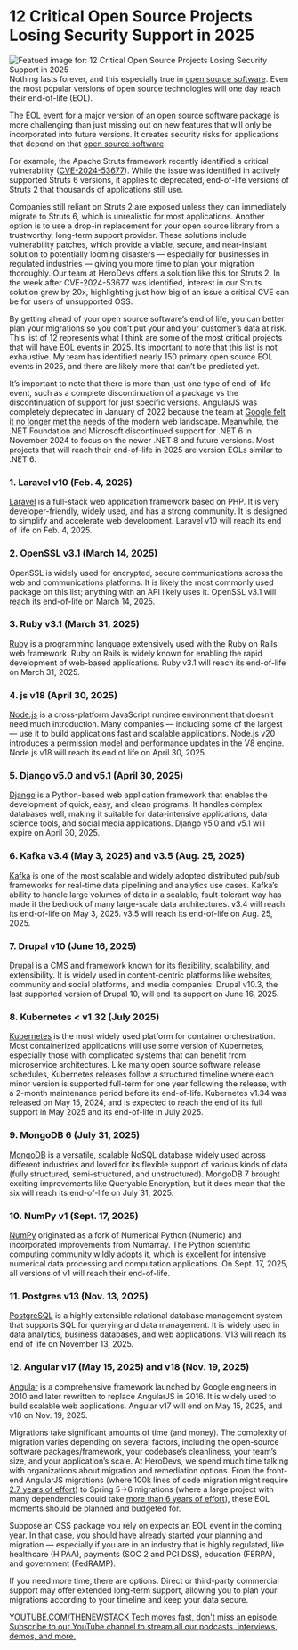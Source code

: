 # 12 Critical Open Source Projects Losing Security Support in 2025
![Featued image for: 12 Critical Open Source Projects Losing Security Support in 2025](https://cdn.thenewstack.io/media/2025/01/769aa84f-vanna-phon-hrxikdxoapo-unsplash-1024x576.jpg)
Nothing lasts forever, and this especially true in [open source software](https://thenewstack.io/open-source/). Even the most popular versions of open source technologies will one day reach their end-of-life (EOL).

The EOL event for a major version of an open source software package is more challenging than just missing out on new features that will only be incorporated into future versions. It creates security risks for applications that depend on that [open source software](https://thenewstack.io/the-future-of-open-source-needs-more-give-and-less-take/).

For example, the Apache Struts framework recently identified a critical vulnerability ([CVE-2024-53677](https://www.herodevs.com/vulnerability-directory/cve-2024-53677)). While the issue was identified in actively supported Struts 6 versions, it applies to deprecated, end-of-life versions of Struts 2 that thousands of applications still use.

Companies still reliant on Struts 2 are exposed unless they can immediately migrate to Struts 6, which is unrealistic for most applications. Another option is to use a drop-in replacement for your open source library from a trustworthy, long-term support provider. These solutions include vulnerability patches, which provide a viable, secure, and near-instant solution to potentially looming disasters — especially for businesses in regulated industries — giving you more time to plan your migration thoroughly. Our team at HeroDevs offers a solution like this for Struts 2. In the week after CVE-2024-53677 was identified, interest in our Struts solution grew by 20x, highlighting just how big of an issue a critical CVE can be for users of unsupported OSS.

By getting ahead of your open source software’s end of life, you can better plan your migrations so you don’t put your and your customer’s data at risk. This list of 12 represents what I think are some of the most critical projects that will have EOL events in 2025. It’s important to note that this list is not exhaustive. My team has identified nearly 150 primary open source EOL events in 2025, and there are likely more that can’t be predicted yet.

It’s important to note that there is more than just one type of end-of-life event, such as a complete discontinuation of a package vs the discontinuation of support for just specific versions. AngularJS was completely deprecated in January of 2022 because the team at [Google felt it no longer met the needs](https://thenewstack.io/herodevs-throws-net-6-users-a-post-deprecation-lifeline/) of the modern web landscape. Meanwhile, the .NET Foundation and Microsoft discontinued support for .NET 6 in November 2024 to focus on the newer .NET 8 and future versions. Most projects that will reach their end-of-life in 2025 are version EOLs similar to .NET 6.

### 1. Laravel v10 (Feb. 4, 2025)
[Laravel](https://thenewstack.io/introduction-to-laravel-for-ruby-on-rails-or-django-fans/) is a full-stack web application framework based on PHP. It is very developer-friendly, widely used, and has a strong community. It is designed to simplify and accelerate web development. Laravel v10 will reach its end of life on Feb. 4, 2025.
### 2. OpenSSL v3.1 (March 14, 2025)
OpenSSL is widely used for encrypted, secure communications across the web and communications platforms. It is likely the most commonly used package on this list; anything with an API likely uses it. OpenSSL v3.1 will reach its end-of-life on March 14, 2025.

### 3. Ruby v3.1 (March 31, 2025)
[Ruby](https://thenewstack.io/why-ruby-on-rails-is-still-worth-your-while-as-a-developer/) is a programming language extensively used with the Ruby on Rails web framework. Ruby on Rails is widely known for enabling the rapid development of web-based applications. Ruby v3.1 will reach its end-of-life on March 31, 2025.
### 4. js v18 (April 30, 2025)
[Node.js](https://thenewstack.io/whats-in-the-new-node-js-and-how-do-you-install-it/) is a cross-platform JavaScript runtime environment that doesn’t need much introduction. Many companies — including some of the largest — use it to build applications fast and scalable applications. Node.js v20 introduces a permission model and performance updates in the V8 engine. Node.js v18 will reach its end of life on April 30, 2025.
### 5. Django v5.0 and v5.1 (April 30, 2025)
[Django](https://thenewstack.io/what-is-pythons-django/) is a Python-based web application framework that enables the development of quick, easy, and clean programs. It handles complex databases well, making it suitable for data-intensive applications, data science tools, and social media applications. Django v5.0 and v5.1 will expire on April 30, 2025.
### 6. Kafka v3.4 (May 3, 2025) and v3.5 (Aug. 25, 2025)
[Kafka](https://thenewstack.io/gitops-for-kafka-at-scale/) is one of the most scalable and widely adopted distributed pub/sub frameworks for real-time data pipelining and analytics use cases. Kafka’s ability to handle large volumes of data in a scalable, fault-tolerant way has made it the bedrock of many large-scale data architectures. v3.4 will reach its end-of-life on May 3, 2025. v3.5 will reach its end-of-life on Aug. 25, 2025.
### 7. Drupal v10 (June 16, 2025)
[Drupal](https://thenewstack.io/drupal-creator-websites-needed-more-than-ever-in-the-ai-era/) is a CMS and framework known for its flexibility, scalability, and extensibility. It is widely used in content-centric platforms like websites, community and social platforms, and media companies. Drupal v10.3, the last supported version of Drupal 10, will end its support on June 16, 2025.
### 8. Kubernetes < v1.32 (July 2025)
[Kubernetes](https://thenewstack.io/kubernetes/) is the most widely used platform for container orchestration. Most containerized applications will use some version of Kubernetes, especially those with complicated systems that can benefit from microservice architectures. Like many open source software release schedules, Kubernetes releases follow a structured timeline where each minor version is supported full-term for one year following the release, with a 2-month maintenance period before its end-of-life. Kubernetes v1.34 was released on May 15, 2024, and is expected to reach the end of its full support in May 2025 and its end-of-life in July 2025.
### 9. MongoDB 6 (July 31, 2025)
[MongoDB](https://thenewstack.io/5-reasons-to-run-mongodb-on-kubernetes/) is a versatile, scalable NoSQL database widely used across different industries and loved for its flexible support of various kinds of data (fully structured, semi-structured, and unstructured). MongoDB 7 brought exciting improvements like Queryable Encryption, but it does mean that the six will reach its end-of-life on July 31, 2025.
### 10. NumPy v1 (Sept. 17, 2025)
[NumPy](https://thenewstack.io/what-is-the-numpy-python-library-and-how-do-you-use-it/) originated as a fork of Numerical Python (Numeric) and incorporated improvements from Numarray. The Python scientific computing community wildly adopts it, which is excellent for intensive numerical data processing and computation applications. On Sept. 17, 2025, all versions of v1 will reach their end-of-life.
### 11. Postgres v13 (Nov. 13, 2025)
[PostgreSQL](https://thenewstack.io/modern-postgresql-deployment-3-cloud-native-approaches-you-should-know/) is a highly extensible relational database management system that supports SQL for querying and data management. It is widely used in data analytics, business databases, and web applications. V13 will reach its end of life on November 13, 2025.
### 12. Angular v17 (May 15, 2025) and v18 (Nov. 19, 2025)
[Angular](https://thenewstack.io/angular-shares-potential-ideas-for-2025-improvements/) is a comprehensive framework launched by Google engineers in 2010 and later rewritten to replace AngularJS in 2016. It is widely used to build scalable web applications.
Angular v17 will end on May 15, 2025, and v18 on Nov. 19, 2025.

Migrations take significant amounts of time (and money). The complexity of migration varies depending on several factors, including the open-source software packages/framework, your codebase’s cleanliness, your team’s size, and your application’s scale. At HeroDevs, we spend much time talking with organizations about migration and remediation options. From the front-end AngularJS migrations (where 100k lines of code migration might require [2.7 years of effort](https://xlts.dev/blog/2021-01-15-the-math-of-migrating-from-angularjs)) to Spring 5->6 migrations (where a large project with many dependencies could take [more than 6 years of effort](https://www.herodevs.com/blog-posts/spring-framework-6-the-full-cost-of-migrating-from-v5-to-v6)), these EOL moments should be planned and budgeted for.

Suppose an OSS package you rely on expects an EOL event in the coming year. In that case, you should have already started your planning and migration — especially if you are in an industry that is highly regulated, like healthcare (HIPAA), payments (SOC 2 and PCI DSS), education (FERPA), and government (FedRAMP).

If you need more time, there are options. Direct or third-party commercial support may offer extended long-term support, allowing you to plan your migrations according to your timeline and keep your data secure.

[
YOUTUBE.COM/THENEWSTACK
Tech moves fast, don't miss an episode. Subscribe to our YouTube
channel to stream all our podcasts, interviews, demos, and more.
](https://youtube.com/thenewstack?sub_confirmation=1)
